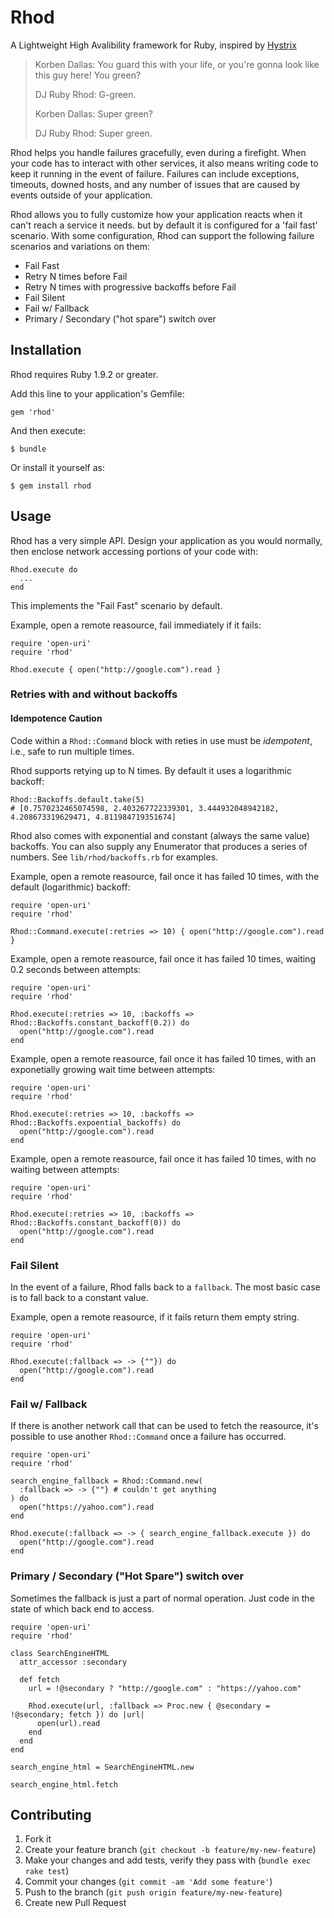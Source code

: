 # Rhod

A Lightweight High Avalibility framework for Ruby, inspired by [Hystrix](https://github.com/Netflix/Hystrix)

> Korben Dallas: You guard this with your life, or you're gonna look like this guy here! You green?
>
> DJ Ruby Rhod: G-green.
>
> Korben Dallas: Super green?
>
> DJ Ruby Rhod: Super green.

Rhod helps you handle failures gracefully, even during a firefight. When your code has to interact with other services, it also means writing code to keep it running in the event of failure. Failures can include exceptions, timeouts, downed hosts, and any number of issues that are caused by events outside of your application.

Rhod allows you to fully customize how your application reacts when it can't reach a service it needs. but by default it is configured for a 'fail fast' scenario. With some configuration, Rhod can support the following failure scenarios and variations on them:

  - Fail Fast
  - Retry N times before Fail
  - Retry N times with progressive backoffs before Fail
  - Fail Silent
  - Fail w/ Fallback
  - Primary / Secondary ("hot spare") switch over

## Installation

Rhod requires Ruby 1.9.2 or greater.

Add this line to your application's Gemfile:

    gem 'rhod'

And then execute:

    $ bundle

Or install it yourself as:

    $ gem install rhod

## Usage

Rhod has a very simple API. Design your application as you would normally, then enclose network accessing portions of your code with:

    Rhod.execute do
      ...
    end

This implements the "Fail Fast" scenario by default.

Example, open a remote reasource, fail immediately if it fails:

    require 'open-uri'
    require 'rhod'

    Rhod.execute { open("http://google.com").read }

### Retries with and without backoffs

#### Idempotence Caution

Code within a `Rhod::Command` block with reties in use must be _idempotent_, i.e., safe to run multiple times.

Rhod supports retying up to N times. By default it uses a logarithmic backoff:

    Rhod::Backoffs.default.take(5)
    # [0.7570232465074598, 2.403267722339301, 3.444932048942182, 4.208673319629471, 4.811984719351674]

Rhod also comes with exponential and constant (always the same value) backoffs. You can also supply any Enumerator that produces a series of numbers. See `lib/rhod/backoffs.rb` for examples.

Example, open a remote reasource, fail once it has failed 10 times, with the default (logarithmic) backoff:

    require 'open-uri'
    require 'rhod'

    Rhod::Command.execute(:retries => 10) { open("http://google.com").read }

Example, open a remote reasource, fail once it has failed 10 times, waiting 0.2 seconds between attempts:

    require 'open-uri'
    require 'rhod'

    Rhod.execute(:retries => 10, :backoffs => Rhod::Backoffs.constant_backoff(0.2)) do
      open("http://google.com").read
    end

Example, open a remote reasource, fail once it has failed 10 times, with an exponetially growing wait time between attempts:

    require 'open-uri'
    require 'rhod'

    Rhod.execute(:retries => 10, :backoffs => Rhod::Backoffs.expoential_backoffs) do
      open("http://google.com").read
    end

Example, open a remote reasource, fail once it has failed 10 times, with no waiting between attempts:

    require 'open-uri'
    require 'rhod'

    Rhod.execute(:retries => 10, :backoffs => Rhod::Backoffs.constant_backoff(0)) do
      open("http://google.com").read
    end

### Fail Silent

In the event of a failure, Rhod falls back to a `fallback`. The most basic case is to fall back to a constant value.

Example, open a remote reasource, if it fails return them empty string.

    require 'open-uri'
    require 'rhod'

    Rhod.execute(:fallback => -> {""}) do
      open("http://google.com").read
    end

### Fail w/ Fallback

If there is another network call that can be used to fetch the reasource, it's possible to use another `Rhod::Command` once a failure has occurred.

    require 'open-uri'
    require 'rhod'

    search_engine_fallback = Rhod::Command.new(
      :fallback => -> {""} # couldn't get anything
    ) do
      open("https://yahoo.com").read
    end

    Rhod.execute(:fallback => -> { search_engine_fallback.execute }) do
      open("http://google.com").read
    end

### Primary / Secondary ("Hot Spare") switch over

Sometimes the fallback is just a part of normal operation. Just code in the state of which back end to access.

    require 'open-uri'
    require 'rhod'

    class SearchEngineHTML
      attr_accessor :secondary

      def fetch
        url = !@secondary ? "http://google.com" : "https://yahoo.com"

        Rhod.execute(url, :fallback => Proc.new { @secondary = !@secondary; fetch }) do |url|
          open(url).read
        end
      end
    end

    search_engine_html = SearchEngineHTML.new

    search_engine_html.fetch

## Contributing

1. Fork it
2. Create your feature branch (`git checkout -b feature/my-new-feature`)
3. Make your changes and add tests, verify they pass with (`bundle exec rake test`)
4. Commit your changes (`git commit -am 'Add some feature'`)
5. Push to the branch (`git push origin feature/my-new-feature`)
6. Create new Pull Request
